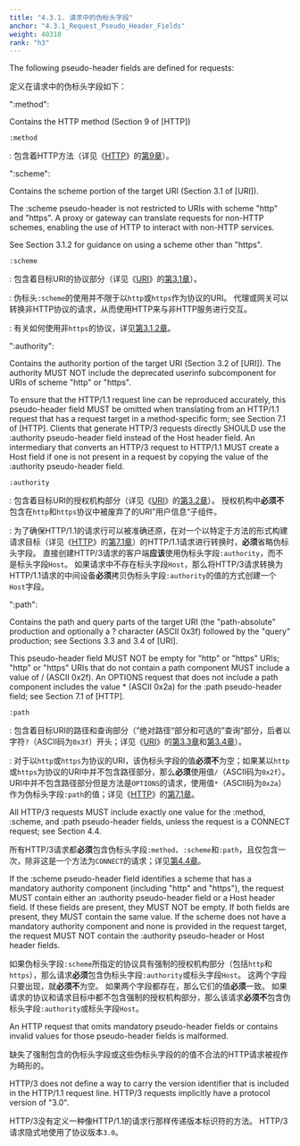 ```yaml
---
title: "4.3.1. 请求中的伪标头字段"
anchor: "4.3.1_Request_Pseudo_Header_Fields"
weight: 40310
rank: "h3"
---
```


The following pseudo-header fields are defined for requests:

定义在请求中的伪标头字段如下：

":method":

Contains the HTTP method (Section 9 of [HTTP])

`:method`

: 包含着HTTP方法（详见《[HTTP]()》的[第9章]()）。

":scheme":

Contains the scheme portion of the target URI (Section 3.1 of [URI]).

The :scheme pseudo-header is not restricted to URIs with scheme "http" and "https". A proxy or gateway can translate requests for non-HTTP schemes, enabling the use of HTTP to interact with non-HTTP services.

See Section 3.1.2 for guidance on using a scheme other than "https".

`:scheme`

: 包含着目标URI的协议部分（详见《[URI]()》的[第3.1章]()）。

: 伪标头`:scheme`的使用并不限于以`http`或`https`作为协议的URI。
代理或网关可以转换非HTTP协议的请求，从而使用HTTP来与非HTTP服务进行交互。

: 有关如何使用非`https`的协议，详见[第3.1.2章]()。

":authority":

Contains the authority portion of the target URI (Section 3.2 of [URI]). The authority MUST NOT include the deprecated userinfo subcomponent for URIs of scheme "http" or "https".

To ensure that the HTTP/1.1 request line can be reproduced accurately, this pseudo-header field MUST be omitted when translating from an HTTP/1.1 request that has a request target in a method-specific form; see Section 7.1 of [HTTP]. Clients that generate HTTP/3 requests directly SHOULD use the :authority pseudo-header field instead of the Host header field. An intermediary that converts an HTTP/3 request to HTTP/1.1 MUST create a Host field if one is not present in a request by copying the value of the :authority pseudo-header field.

`:authority`

: 包含着目标URI的授权机构部分（详见《[URI]()》的[第3.2章]()）。
授权机构中**必须不**包含在`http`和`https`协议中被废弃了的URI”用户信息“子组件。

: 为了确保HTTP/1.1的请求行可以被准确还原，在对一个以特定于方法的形式构建请求目标（详见《[HTTP]()》的[第7.1章]()）的HTTP/1.1请求进行转换时，**必须**省略伪标头字段。
直接创建HTTP/3请求的客户端**应该**使用伪标头字段`:authority`，而不是标头字段`Host`。
如果请求中不存在标头字段`Host`，那么将HTTP/3请求转换为HTTP/1.1请求的中间设备**必须**拷贝伪标头字段`:authority`的值的方式创建一个`Host`字段。

":path":

Contains the path and query parts of the target URI (the "path-absolute" production and optionally a ? character (ASCII 0x3f) followed by the "query" production; see Sections 3.3 and 3.4 of [URI].

This pseudo-header field MUST NOT be empty for "http" or "https" URIs; "http" or "https" URIs that do not contain a path component MUST include a value of / (ASCII 0x2f). An OPTIONS request that does not include a path component includes the value * (ASCII 0x2a) for the :path pseudo-header field; see Section 7.1 of [HTTP].

`:path`

: 包含着目标URI的路径和查询部分（”绝对路径“部分和可选的”查询“部分，后者以字符`?`（ASCII码为`0x3f`）开头；详见《[URI]()》的[第3.3章]()和[第3.4章]()）。

: 对于以`http`或`https`为协议的URI，该伪标头字段的值**必须不**为空；如果某以`http`或`https`为协议的URI中并不包含路径部分，那么**必须**使用值`/`（ASCII码为`0x2f`）。
URI中并不包含路径部分但是方法是`OPTIONS`的请求，使用值`*`（ASCII码为`0x2a`）作为伪标头字段`:path`的值；详见《[HTTP]()》的[第7.1章]()。

All HTTP/3 requests MUST include exactly one value for the :method, :scheme, and :path pseudo-header fields, unless the request is a CONNECT request; see Section 4.4.

所有HTTP/3请求都**必须**包含伪标头字段`:method`、`:scheme`和`:path`，且仅包含一次，除非这是一个方法为`CONNECT`的请求；详见[第4.4章]()。

If the :scheme pseudo-header field identifies a scheme that has a mandatory authority component (including "http" and "https"), the request MUST contain either an :authority pseudo-header field or a Host header field. If these fields are present, they MUST NOT be empty. If both fields are present, they MUST contain the same value. If the scheme does not have a mandatory authority component and none is provided in the request target, the request MUST NOT contain the :authority pseudo-header or Host header fields.

如果伪标头字段`:scheme`所指定的协议具有强制的授权机构部分（包括`http`和`https`），那么请求**必须**包含伪标头字段`:authority`或标头字段`Host`。
这两个字段只要出现，就**必须不**为空。
如果两个字段都存在，那么它们的值**必须**一致。
如果请求的协议和请求目标中都不包含强制的授权机构部分，那么该请求**必须不**包含伪标头字段`:authority`或标头字段`Host`。

An HTTP request that omits mandatory pseudo-header fields or contains invalid values for those pseudo-header fields is malformed.

缺失了强制包含的伪标头字段或这些伪标头字段的的值不合法的HTTP请求被视作为畸形的。

HTTP/3 does not define a way to carry the version identifier that is included in the HTTP/1.1 request line. HTTP/3 requests implicitly have a protocol version of "3.0".

HTTP/3没有定义一种像HTTP/1.1的请求行那样传递版本标识符的方法。
HTTP/3请求隐式地使用了协议版本`3.0`。
